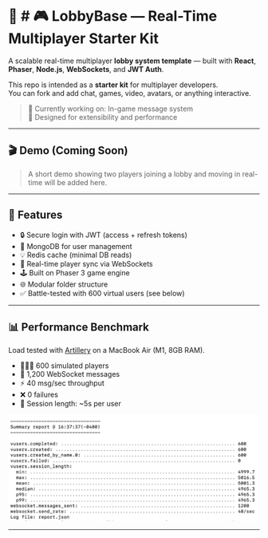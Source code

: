 # 🧩 # 🎮 LobbyBase — Real-Time Multiplayer Starter Kit

A scalable real-time multiplayer **lobby system template** — built with **React**, **Phaser**, **Node.js**, **WebSockets**, and **JWT Auth**.

This repo is intended as a **starter kit** for multiplayer developers.  
You can fork and add chat, games, video, avatars, or anything interactive.

> 🔧 Currently working on: In-game message system  
> 🎯 Designed for extensibility and performance

---

## 🎬 Demo (Coming Soon)

> A short demo showing two players joining a lobby and moving in real-time will be added here.

---

## 🚀 Features

- 🔒 Secure login with JWT (access + refresh tokens)
- 🧠 MongoDB for user management
- 💡 Redis cache (minimal DB reads)
- 📡 Real-time player sync via WebSockets
- 🕹 Built on Phaser 3 game engine
- 🌐 Modular folder structure
- ✅ Battle-tested with 600 virtual users (see below)

---

## 📊 Performance Benchmark

Load tested with [Artillery](https://artillery.io) on a MacBook Air (M1, 8GB RAM).

- 🧑‍🤝‍🧑 600 simulated players
- 💬 1,200 WebSocket messages
- ⚡ 40 msg/sec throughput
- ❌ 0 failures
- 🔁 Session length: ~5s per user

![Benchmark Chart](./benchmark/artillery_performance_chart.png)

---


